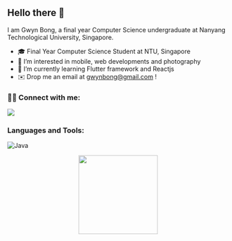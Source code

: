 ## Hello there 👋 </br>
I am Gwyn Bong, a final year Computer Science undergraduate at Nanyang Technological University, Singapore. </br>
- 🎓 Final Year Computer Science Student at NTU, Singapore
- 👀 I’m interested in mobile, web developments and photography
- 🌱 I’m currently learning Flutter framework and Reactjs
- ✉️ Drop me an email at gwynbong@gmail.com !

### 🤝🏻 Connect with me:
<a href="https://linkedin.com/in/gwyn-bxm"><img src="https://img.shields.io/badge/-Gwyn%20Bong-0077B5?style=flat&logo=Linkedin&logoColor=white"/></a>

### Languages and Tools:
![Java](https://img.shields.io/badge/-Java-05122A?style=flat&logo=Java&logoColor=FFA518)&nbsp;


<p align="center">
<a href="https://github.com/gwynbxm">
  <img height="180em" src="https://github-readme-stats-eight-theta.vercel.app/api/top-langs/?username=AVS1508&layout=compact&langs_count=8&theme=dracula"/>
</a>
</p>

